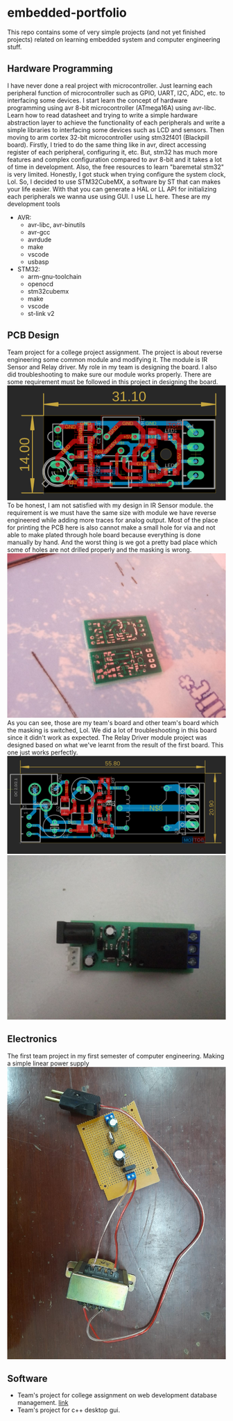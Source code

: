 # embedded-portfolio
This repo contains some of very simple projects (and not yet finished projects) related on learning embedded system and computer engineering stuff.

## Hardware Programming
I have never done a real project with microcontroller. Just learning each peripheral function of microcontroller such as GPIO, UART, I2C, ADC, etc. to interfacing some devices. I start learn the concept of hardware programming using avr 8-bit microcontroller (ATmega16A) using avr-libc. Learn how to read datasheet and trying to write a simple hardware abstraction layer to achieve the functionality of each peripherals and write a simple libraries to interfacing some devices such as LCD and sensors. Then moving to arm cortex 32-bit microcontroller using stm32f401 (Blackpill board). Firstly, I tried to do the same thing like in avr, direct accessing register of each peripheral, configuring it, etc. But, stm32 has much more features and complex configuration compared to avr 8-bit and it takes a lot of time in development. Also, the free resources to learn "baremetal stm32" is very limited. Honestly, I got stuck when trying configure the system clock, Lol. So, I decided to use STM32CubeMX, a software by ST that can makes your life easier. With that you can generate a HAL or LL API for initializing each peripherals we wanna use using GUI. I use LL here.
These are my development tools
- AVR:
  - avr-libc, avr-binutils
  - avr-gcc
  - avrdude
  - make
  - vscode
  - usbasp
- STM32:
  - arm-gnu-toolchain
  - openocd
  - stm32cubemx
  - make
  - vscode
  - st-link v2

## PCB Design
Team project for a college project assignment. The project is about reverse engineering some common module and modifying it. The module is IR Sensor and Relay driver. My role in my team is designing the board. I also did troubleshooting to make sure our module works properly. There are some requirement must be followed in this project in designing the board. ![img1](signalconditioning.png) To be honest, I am not satisfied with my design in IR Sensor module. the requirement is we must have the same size with module we have reverse engineered while adding more traces for analog output. Most of the place for printing the PCB here is also cannot make a small hole for via and not able to make plated through hole board because everything is done manually by hand. And the worst thing is we got a pretty bad place which some of holes are not drilled properly and the masking is wrong. ![img2](board.jpg) As you can see, those are my team's board and other team's board which the masking is switched, Lol. We did a lot of troubleshooting in this board since it didn't work as expected. The Relay Driver module project was designed based on what we've learnt from the result of the first board. This one just works perfectly. ![img3](relaydriver.png) ![img3](relayboard.jpg)

## Electronics
The first team project in my first semester of computer engineering. Making a simple linear power supply
![img3](psu.jpeg)

## Software
- Team's project for college assignment on web development database management. [link](github.com/iorvrse/penjadwalan)
- Team's project for c++ desktop gui.

